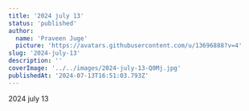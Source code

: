 ```yaml
---
title: '2024 july 13'
status: 'published'
author:
  name: 'Praveen Juge'
  picture: 'https://avatars.githubusercontent.com/u/13696888?v=4'
slug: '2024-july-13'
description: ''
coverImage: '../../images/2024-july-13-Q0Mj.jpg'
publishedAt: '2024-07-13T16:51:03.793Z'
---
```


2024 july 13